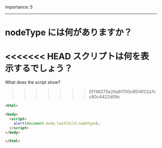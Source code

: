 importance: 5

---

# nodeType には何がありますか？

<<<<<<< HEAD
スクリプトは何を表示するでしょう？
=======
What does the script show?
>>>>>>> 0f748275e20a81700c8514f22a7cc80c4422d09c

```html
<html>

<body>
  <script>
    alert(document.body.lastChild.nodeType);
  </script>
</body>

</html>
```
